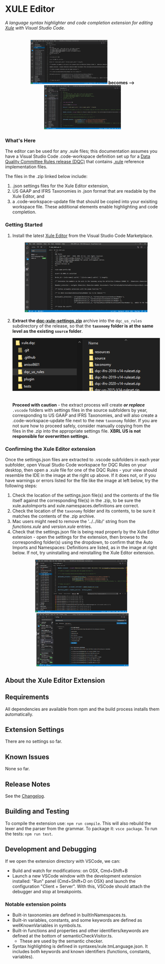# XULE Editor 
*_A language syntax highlighter and code completion extension for editing [Xule](https://xbrl.us/xule) with Visual Studio Code._*
<br /><br /><div style="text-align:center"><img width="250" src="https://github.com/xbrlus/xule-editor/raw/master/src/before-xule-editor.png" /> **becomes -->** <img width="250" src="src/after-xule-editor.png" /></div>
### What's Here

The editor can be used for any .xule files; this documentation assumes you have a Visual Studio Code .code-workspace definition set up for a [Data Quality Committee Rules release (DQC)](https://github.com/DataQualityCommittee/dqc_us_rules/releases) that contains [.xule](https://xbrl.us/xule) reference implementation files.  

The files in the .zip linked below include: 
1. .json settings files for the Xule Editor extension, 
1. US GAAP and IFRS Taxonomies in .json format that are readable by the Xule Editor, and 
1. a .code-workspace-update file that should be copied into your exisiting workspace file.  These additional elements enable highlighting and code completion. 

### Getting Started
1. Install the latest [Xule Editor](https://marketplace.visualstudio.com/items?itemName=XBRLUS.xule) from the Visual Studio Code Marketplace.
<br /><div style="text-align:center"><img src="https://github.com/xbrlus/xule-editor/raw/master/src/install-xule-editor.png" width="400" /></div>

1. **Extract the [dqc-xule-settings.zip](dqc-xule-settings.zip?raw=true)** archive into the ```dqc_us_rules``` subdirectory of the release, so that the **```taxonomy``` folder is at the same level as the existing ```source``` folder**.
<br /><div style="text-align:center"><img src="https://github.com/xbrlus/xule-editor/raw/master/src/taxonomy-folder.png" /></div><br /><br />
**Proceed with caution** - the extract process will create **_or replace_** ```.vscode``` folders with settings files in the source subfolders by year, corresponding to US GAAP and IFRS Taxonomies, and will also create a .code-workspace-update file next to the new ```taxonomy``` folder. If you are not sure how to proceed safely, consider manually copying from the files in the .zip into the appropriate settings file.  **XBRL US is not responsible for overwritten settings.**

### Confirming the Xule Editor extension
Once the settings.json files are extracted to .vscode subfolders in each year subfolder, open Visual Studio Code workspace for DQC Rules on your desktop, then open a .xule file for one of the DQC Rules - your view should resemble the IDE in the image at the right up above.  If it does not, or if you have warnings or errors listed for the file like the image at left below, try the following steps:

1. Check the location of the settings.json file(s) and the contents of the file itself against the corresponding file(s) in the .zip, to be sure the xule.autoImports and xule.namespaces.definitions are correct.
1. Check the location of the ```taxonomy``` folder and its contents, to be sure it matches the contents of the .zip archive.
1. Mac users might need to remove the '../../lib/' string from the *_functions.xule_* and *_version.xule_* entries.
1. Check that the settings.json file is being read properly by the Xule Editor extension - open the settings for the extension, then browse to the corresponding folder(s) using the dropdown, to confirm that the Auto Imports and Namespaces: Definitions are listed, as in the image at right below.  If not, try uninstalling and reinstalling the Xule Editor extension.
 
<div style="text-align:center"><img width="300" src="https://github.com/xbrlus/xule-editor/raw/master/src/problem-xule-editor.png" /> &nbsp; <img width="300" src="https://github.com/xbrlus/xule-editor/raw/master/src/xule-folder-settings.png" /></div>

## About the Xule Editor Extension

## Requirements

All dependencies are available from npm and the build process installs them automatically.

## Extension Settings

There are no settings so far.

## Known Issues

None so far.

## Release Notes

See the [Changelog](CHANGELOG.md).

## Building and Testing

To compile the extension use: `npm run compile`. This will also rebuild the lexer and the parser from the grammar.
To package it: `vsce package`.
To run the tests: `npm run test`.

## Development and Debugging

If we open the extension directory with VSCode, we can:

 * Build and watch for modifications: on OSX, Cmd+Shift+B
 * Launch a new VSCode window with the development extension installed: "Run" panel (Cmd+Shift+D on OSX) and launch the configuration "Client + Server". With this, VSCode should attach the debugger and stop at breakpoints.
 
### Notable extension points

 * Built-in taxonomies are defined in builtInNamespaces.ts.
 * Built-in variables, constants, and some keywords are defined as wellKnownVariables in symbols.ts.
 * Built-in functions and properties and other identifiers/keywords are defined at the bottom of semanticCheckVisitor.ts.
   * These are used by the semantic checker.
 * Syntax highlighting is defined in syntaxes/xule.tmLanguage.json. It includes both keywords and known identifiers (functions, constants, variables).
